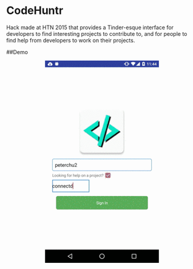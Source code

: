 # CodeHuntr

Hack made at HTN 2015 that provides a Tinder-esque interface for developers to find interesting projects to contribute to, and for people to find help from developers to work on their projects.

##Demo

<div align="center">
  <img src="https://raw.githubusercontent.com/PeterChu2/CodeHuntr/master/imgs/codeHuntr.gif" width="300px">
</div>
